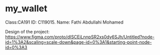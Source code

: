 # my_wallet
Class:CA191 ID: C119015. 
Name: Fathi Abdullahi Mohamed

Design of the project: https://www.figma.com/proto/dISCEiLnnpSR2xs0dy6SJh/Untitled?node-id=1%3A2&scaling=scale-down&page-id=0%3A1&starting-point-node-id=0%3A3

